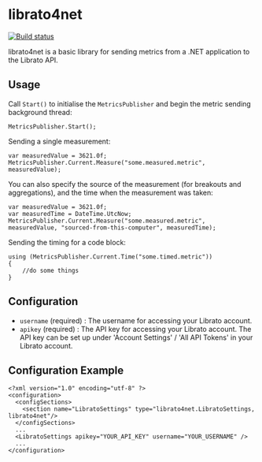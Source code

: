librato4net
===========

[![Build status](https://ci.appveyor.com/api/projects/status/v7wwdoeevkky7x55/branch/master?svg=true)](https://ci.appveyor.com/project/plmw/librato4net/branch/master)

librato4net is a basic library for sending metrics from a .NET application to the Librato API.

Usage
----

Call `Start()` to initialise the `MetricsPublisher` and begin the metric sending background thread:
```
MetricsPublisher.Start();
```

Sending a single measurement:
```
var measuredValue = 3621.0f;
MetricsPublisher.Current.Measure("some.measured.metric", measuredValue);
```

You can also specify the source of the measurement (for breakouts and aggregations), and the time when the measurement was taken:
```
var measuredValue = 3621.0f;
var measuredTime = DateTime.UtcNow;
MetricsPublisher.Current.Measure("some.measured.metric", measuredValue, "sourced-from-this-computer", measuredTime);
```

Sending the timing for a code block:
```
using (MetricsPublisher.Current.Time("some.timed.metric"))
{
	//do some things
}
```

Configuration
----------

* `username` (required) : The username for accessing your Librato account.
* `apikey` (required) : The API key for accessing your Librato account. The API key can be set up under 'Account Settings' / 'All API Tokens' in your Librato account.

Configuration Example
----------------

```
<?xml version="1.0" encoding="utf-8" ?>
<configuration>
  <configSections>
    <section name="LibratoSettings" type="librato4net.LibratoSettings, librato4net"/>
  </configSections>
  ...
  <LibratoSettings apikey="YOUR_API_KEY" username="YOUR_USERNAME" />
  ...
</configuration>
```
